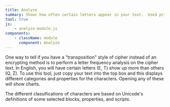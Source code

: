 ```yaml
---
title: Analyze
summary: Shows how often certain letters appear in your text.  Used primarily to assist in decryption.
tool: true
js:
    - analyze-module.js
components:
    - className: module
      component: Analyze
---
```


One way to tell if you have a "transposition" style of cipher instead of an encrypting method is to perform a letter frequency analysis on the cipher text.  In English, you will have certain letters (E, T) show up more than others (Q, Z).  To use this tool, just copy your text into the top box and this displays different categories and properties for the characters. Opening any of these will show charts.

The different classifications of characters are based on Unicode's definitions of some selected blocks, properties, and scripts.

<div class="module"></div>
